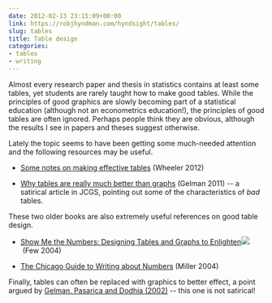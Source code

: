 ```yaml
---
date: 2012-02-13 23:15:09+00:00
link: https://robjhyndman.com/hyndsight/tables/
slug: tables
title: Table design
categories:
- tables
- writing
---
```


Almost every research paper and thesis in statistics contains at least some tables, yet students are rarely taught how to make good tables. While the principles of good graphics are slowly becoming part of a statistical education (although not an econometrics education!), the principles of good tables are often ignored. Perhaps people think they are obvious, although the results I see in papers and theses suggest otherwise.<!-- more -->

Lately the topic seems to have been getting some much-needed attention and the following resources may be useful.




    
  * [Some notes on making effective tables](http://stats.blogoverflow.com/2012/02/some-notes-on-making-effective-tables/) (Wheeler 2012)

    
  * [Why tables are really much better than graphs](http://www.tandfonline.com/doi/abs/10.1198/jcgs.2011.09166) (Gelman 2011) -- a satirical article in JCGS, pointing out some of the characteristics of _bad_ tables.



These two older books are also extremely useful references on good table design.


    
  * [Show Me the Numbers: Designing Tables and Graphs to Enlighten](http://www.amazon.com/gp/product/0970601999/ref=as_li_ss_tl?ie=UTF8&tag=prorobjhyn-20&linkCode=as2&camp=1789&creative=390957&creativeASIN=0970601999)![](http://www.assoc-amazon.com/e/ir?t=prorobjhyn-20&l=as2&o=1&a=0970601999) (Few 2004)

    
  * [The Chicago Guide to Writing about Numbers](http://www.amazon.com/gp/product/0226526313/ref=as_li_ss_tl?ie=UTF8&tag=prorobjhyn-20&linkCode=as2&camp=1789&creative=390957&creativeASIN=0226526313) (Miller 2004)



Finally, tables can often be replaced with graphics to better effect, a point argued by [Gelman, Pasarica and Dodhia (2002)](http://www.stat.columbia.edu/~gelman/research/published/dodhia.pdf) -- this one is not satirical!
